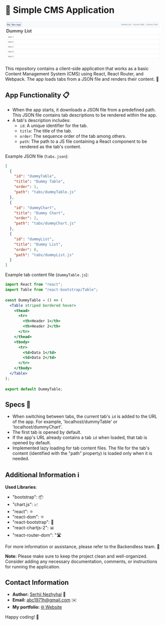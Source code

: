 # 🚀 Simple CMS Application

![Simple CMS Application](/public/screenshot.jpg)

This repository contains a client-side application that works as a basic Content Management System (CMS) using React, React Router, and Webpack. The app loads tabs from a JSON file and renders their content. 🚀

## App Functionality 📋

- When the app starts, it downloads a JSON file from a predefined path. This JSON file contains tab descriptions to be rendered within the app.
- A tab's description includes:
  - `id`: A unique identifier for the tab.
  - `title`: The title of the tab.
  - `order`: The sequence order of the tab among others.
  - `path`: The path to a JS file containing a React component to be rendered as the tab's content.

Example JSON file (`tabs.json`):

```json
[
  {
    "id": "dummyTable",
    "title": "Dummy Table",
    "order": 1,
    "path": "tabs/dummyTable.js"
  },
  {
    "id": "dummyChart",
    "title": "Dummy Chart",
    "order": 2,
    "path": "tabs/dummyChart.js"
  },
  {
    "id": "dummyList",
    "title": "Dummy List",
    "order": 0,
    "path": "tabs/dummyList.js"
  }
]
```

Example tab content file (`dummyTable.js`):

```jsx
import React from "react";
import Table from "react-bootstrap/Table";

const DummyTable = () => (
  <Table striped bordered hover>
    <thead>
      <tr>
        <th>Header 1</th>
        <th>Header 2</th>
      </tr>
    </thead>
    <tbody>
      <tr>
        <td>Data 1</td>
        <td>Data 2</td>
      </tr>
    </tbody>
  </Table>
);

export default DummyTable;
```

## Specs 📝

- When switching between tabs, the current tab's `id` is added to the URL of the app. For example, 'localhost/dummyTable' or 'localhost/dummyChart'.
- The first tab is opened by default.
- If the app's URL already contains a tab `id` when loaded, that tab is opened by default.
- Implemented lazy loading for tab content files. The file for the tab's content (identified with the "path" property) is loaded only when it is needed.

## Additional Information ℹ️

**Used Libraries**:

- "bootstrap": 📦
- "chart.js": 📈
- "react": ⚛️
- "react-dom": ⚛️
- "react-bootstrap": 🔳
- "react-chartjs-2": 📊
- "react-router-dom": "🛣️

For more information or assistance, please refer to the Backendless team. 📧

**Note:** Please make sure to keep the project clean and well-organized. Consider adding any necessary documentation, comments, or instructions for running the application.

## Contact Information

- **Author:** [Serhii Nezhyhai](https://github.com/sergio-nezhigay) 📝
- **Email:** [abc1971h@gmail.com](mailto:abc1971h@gmail.com) ✉️
- **My portfolio:** [🌐 Website](https://serhii.vercel.app/)

Happy coding! 🎉
